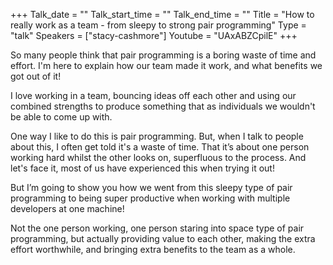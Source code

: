 +++
Talk_date = ""
Talk_start_time = ""
Talk_end_time = ""
Title = "How to really work as a team - from sleepy to strong pair programming"
Type = "talk"
Speakers = ["stacy-cashmore"]
Youtube = "UAxABZCpilE"
+++

So many people think that pair programming is a boring waste of time and effort. I'm here to explain how our team made it work, and what benefits we got out of it!

I love working in a team, bouncing ideas off each other and using our combined strengths to produce something that as individuals we wouldn't be able to come up with.
 
One way I like to do this is pair programming. But, when I talk to people about this, I often get told it's a waste of time. That it’s about one person working hard whilst the other looks on, superfluous to the process. And let's face it, most of us have experienced this when trying it out!
 
But I’m going to show you how we went from this sleepy type of pair programming to being super productive when working with multiple developers at one machine!

Not the one person working, one person staring into space type of pair programming, but actually providing value to each other, making the extra effort worthwhile, and bringing extra benefits to the team as a whole.
